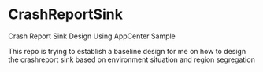 # CrashReportSink
Crash Report Sink Design Using AppCenter Sample

This repo is trying to establish a baseline design for me on how to design the crashreport sink based on environment situation and region segregation

